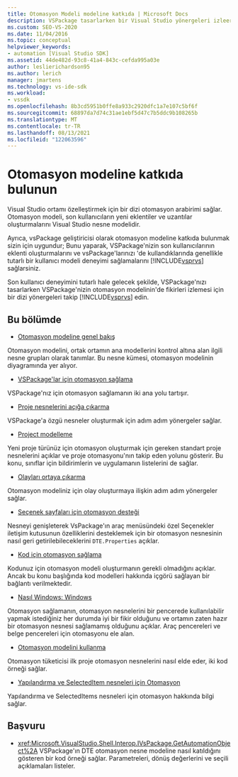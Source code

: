 ```yaml
---
title: Otomasyon Modeli modeline katkıda | Microsoft Docs
description: VSPackage tasarlarken bir Visual Studio yönergeleri izleerek otomatik otomasyon modeline katkıda bulunun.
ms.custom: SEO-VS-2020
ms.date: 11/04/2016
ms.topic: conceptual
helpviewer_keywords:
- automation [Visual Studio SDK]
ms.assetid: 44de482d-93c8-41a4-843c-cefda995a03e
author: leslierichardson95
ms.author: lerich
manager: jmartens
ms.technology: vs-ide-sdk
ms.workload:
- vssdk
ms.openlocfilehash: 8b3cd5951b0ffe8a933c2920dfc1a7e107c5bf6f
ms.sourcegitcommit: 68897da7d74c31ae1ebf5d47c7b5ddc9b108265b
ms.translationtype: MT
ms.contentlocale: tr-TR
ms.lasthandoff: 08/13/2021
ms.locfileid: "122063596"
---
```

# <a name="contribute-to-the-automation-model"></a>Otomasyon modeline katkıda bulunun
Visual Studio ortamı özelleştirmek için bir dizi otomasyon arabirimi sağlar. Otomasyon modeli, son kullanıcıların yeni eklentiler ve uzantılar oluşturmalarını Visual Studio nesne modelidir.

 Ayrıca, vsPackage geliştiricisi olarak otomasyon modeline katkıda bulunmak sizin için uygundur; Bunu yaparak, VSPackage'nizin son kullanıcılarının eklenti oluşturmalarını ve vsPackage'larınızı 'de kullandıklarında genellikle tutarlı bir kullanıcı modeli deneyimi sağlamalarını [!INCLUDE[vsprvs](../../code-quality/includes/vsprvs_md.md)] sağlarsiniz.

 Son kullanıcı deneyimini tutarlı hale gelecek şekilde, VSPackage'nızı tasarlarken VSPackage'nizin otomasyon modelinin'de fikirleri izlemesi için bir dizi yönergeleri takip [!INCLUDE[vsprvs](../../code-quality/includes/vsprvs_md.md)] edin.

## <a name="in-this-section"></a>Bu bölümde
- [Otomasyon modeline genel bakış](../../extensibility/internals/automation-model-overview.md)

 Otomasyon modelini, ortak ortamın ana modellerini kontrol altına alan ilgili nesne grupları olarak tanımlar. Bu nesne kümesi, otomasyon modelinin diyagramında yer alıyor.

- [VSPackage'lar için otomasyon sağlama](../../extensibility/internals/providing-automation-for-vspackages.md)

 VSPackage'nız için otomasyon sağlamanın iki ana yolu tartışır.

- [Proje nesnelerini açığa çıkarma](../../extensibility/internals/exposing-project-objects.md)

 VSPackage'a özgü nesneler oluşturmak için adım adım yönergeler sağlar.

- [Project modelleme](../../extensibility/internals/project-modeling.md)

 Yeni proje türünüz için otomasyon oluşturmak için gereken standart proje nesnelerini açıklar ve proje otomasyonu'nın takip eden yolunu gösterir. Bu konu, sınıflar için bildirimlerin ve uygulamanın listelerini de sağlar.

- [Olayları ortaya çıkarma](../../extensibility/internals/exposing-events-in-the-visual-studio-sdk.md)

 Otomasyon modeliniz için olay oluşturmaya ilişkin adım adım yönergeler sağlar.

- [Seçenek sayfaları için otomasyon desteği](../../extensibility/internals/automation-support-for-options-pages.md)

 Nesneyi genişleterek VsPackage'ın araç menüsündeki özel Seçenekler  iletişim kutusunun özelliklerini  desteklemek için bir otomasyon nesnesinin nasıl geri getirilebileceklerini `DTE.Properties` açıklar.

- [Kod için otomasyon sağlama](../../extensibility/internals/providing-automation-for-code.md)

 Kodunuz için otomasyon modeli oluşturmanın gerekli olmadığını açıklar. Ancak bu konu başlığında kod modelleri hakkında içgörü sağlayan bir bağlantı verilmektedir.

- [Nasıl Windows: Windows](../../extensibility/internals/how-to-provide-automation-for-windows.md)

 Otomasyon sağlamanın, otomasyon nesnelerini bir pencerede kullanılabilir yapmak istediğiniz her durumda iyi bir fikir olduğunu ve ortamın zaten hazır bir otomasyon nesnesi sağlamamış olduğunu açıklar. Araç pencereleri ve belge pencereleri için otomasyonu ele alan.

- [Otomasyon modelini kullanma](../../extensibility/internals/using-the-automation-model.md)

 Otomasyon tüketicisi ilk proje otomasyon nesnelerini nasıl elde eder, iki kod örneği sağlar.

- [Yapılandırma ve SelectedItem nesneleri için Otomasyon](../../extensibility/internals/automation-for-configuration-and-selecteditem-objects.md)

 Yapılandırma ve SelectedItems nesneleri için otomasyon hakkında bilgi sağlar.

## <a name="reference"></a>Başvuru
- <xref:Microsoft.VisualStudio.Shell.Interop.IVsPackage.GetAutomationObject%2A> VSPackage'ın DTE otomasyon nesne modeline nasıl katıldığını gösteren bir kod örneği sağlar. Parametreleri, dönüş değerlerini ve seçili açıklamaları listeler.
